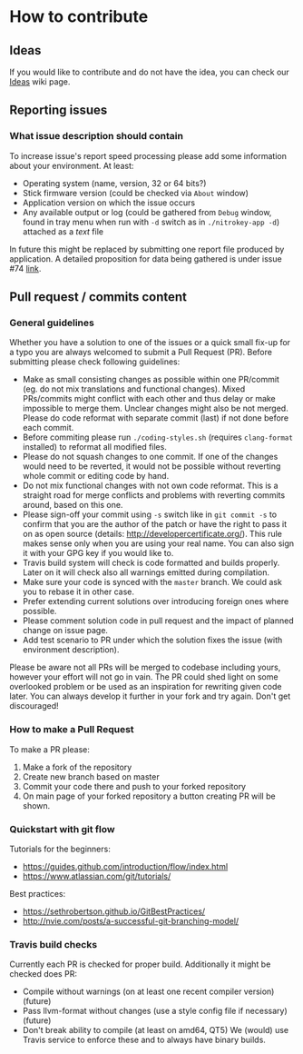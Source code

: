 # How to contribute

## Ideas
If you would like to contribute and do not have the idea, you can check our [Ideas](https://github.com/Nitrokey/wiki/wiki/Ideas) wiki page.

## Reporting issues
### What issue description should contain
To increase issue's report speed processing please add some information about your environment. At least:
- Operating system (name, version, 32 or 64 bits?)
- Stick firmware version (could be checked via `About` window)
- Application version on which the issue occurs
- Any available output or log (could be gathered from `Debug` window, found in tray menu when run with `-d` switch as in  `./nitrokey-app -d`) attached as a *text* file

In future this might be replaced by submitting one report file produced by application. A detailed proposition for data being gathered is under issue #74 [link](https://github.com/Nitrokey/nitrokey-app/issues/74).

## Pull request / commits content
### General guidelines
Whether you have a solution to one of the issues or a quick small fix-up for a typo you are always welcomed to submit a Pull Request (PR). Before submitting please check following guidelines:
- Make as small consisting changes as possible within one PR/commit (eg. do not mix translations and functional changes). Mixed PRs/commits might conflict with each other and thus delay or make impossible to merge them. Unclear changes might also be not merged. Please do code reformat with separate commit (last) if not done before each commit.
- Before commiting please run `./coding-styles.sh` (requires `clang-format` installed) to reformat all modified files.
- Please do not squash changes to one commit. If one of the changes would need to be reverted, it would not be possible without reverting whole commit or editing code by hand.
- Do not mix functional changes with not own code reformat. This is a straight road for merge conflicts and problems with reverting commits around, based on this one.
- Please sign-off your commit using `-s` switch like in `git commit -s` to confirm that you are the author of the patch or have the right to pass it on as open source (details: http://developercertificate.org/). This rule makes sense only when you are using your real name. You can also sign it with your GPG key if you would like to.
- Travis build system will check is code formatted and builds properly. Later on it will check also all warnings emitted during compilation.
- Make sure your code is synced with the `master` branch. We could ask you to rebase it in other case.
- Prefer extending current solutions over introducing foreign ones where possible.
- Please comment solution code in pull request and the impact of planned change on issue page.
- Add test scenario to PR under which the solution fixes the issue (with environment description).

Please be aware not all PRs will be merged to codebase including yours, however your effort will not go in vain. The PR could shed light on some overlooked problem or be used as an inspiration for rewriting given code later. You can always develop it further in your fork and try again. Don't get discouraged!

### How to make a Pull Request
To make a PR please:

1. Make a fork of the repository
2. Create new branch based on master
3. Commit your code there and push to your forked repository
4. On main page of your forked repository a button creating PR will be shown.

### Quickstart with git flow
Tutorials for the beginners:

- https://guides.github.com/introduction/flow/index.html
- https://www.atlassian.com/git/tutorials/

Best practices:

- https://sethrobertson.github.io/GitBestPractices/
- http://nvie.com/posts/a-successful-git-branching-model/

### Travis build checks
Currently each PR is checked for proper build. Additionally it might be checked does PR:
- Compile without warnings (on at least one recent compiler version) (future)
- Pass llvm-format without changes (use a style config file if necessary) (future)
- Don't break ability to compile (at least on amd64, QT5)
We (would) use Travis service to enforce these and to always have binary builds.

